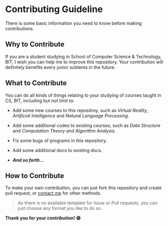 # Contributing Guideline

There is some basic information you need to know before making contributions.

## Why to Contribute

If you are a student studying in School of Computer Science & Technology, BIT, I wish you can help me to improve this repository. Your contribution will definitely benefits every junior sutdents in the future.

## What to Contribute

You can do all kinds of things relating to your studying of courses taught in CS, BIT, including but not limit to:

- Add some new courses to this repositroy, such as *Virtual Reality*, *Artificial Intelligence* and *Natural Language Processing*.

- Add some additional codes to existing courses, such as *Data Structure* and *Computation Theory and Algorithm Analysis*.

- Fix some bugs of programs in this repository.

- Add some additional docs to existing docs.

- ***And so forth...***

## How to Contribute

To make your own contribution, you can just fork this repository and create pull request, or [contact me](mailto:hyperzsb@outlook.com) for other methods.

> As there is no available template for Issue or Pull requests, you can just choose any format you like to do so.

**Thank you for your contribution! :smile:**
